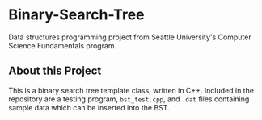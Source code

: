 # Binary-Search-Tree
Data structures programming project from Seattle University's Computer Science Fundamentals program. 
## About this Project
This is a binary search tree template class, written in C++. Included in the repository are a testing program, `bst_test.cpp`, and `.dat` files containing sample data which can be inserted into the BST.

